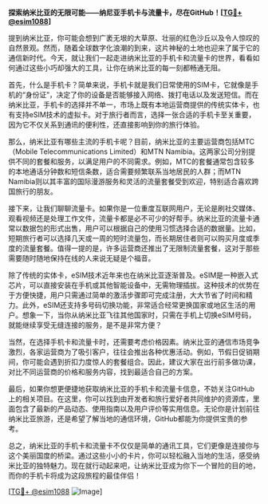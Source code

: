 **探索纳米比亚的无限可能——纳尼亚手机卡与流量卡，尽在GitHub！[[TG💪+ @esim1088](https://t.me/s/esim1088)]**

提到纳米比亚，你可能会想到广袤无垠的大草原、壮丽的红色沙丘以及令人惊叹的自然景观。然而，随着全球数字化浪潮的到来，这片神秘的土地也迎来了属于它的通信新时代。今天，就让我们一起走进纳米比亚的手机卡和流量卡的世界，看看如何通过这些小巧却强大的工具，让你在纳米比亚的每一刻都畅通无阻。

首先，什么是手机卡？简单来说，手机卡就是我们日常使用的SIM卡，它就像是手机的“身份证”，决定了你的设备是否能够接入网络、拨打电话以及发送短信。而在纳米比亚，手机卡的选择并不单一，市场上既有本地运营商提供的传统实体卡，也有支持eSIM技术的虚拟卡。对于旅行者而言，选择一张合适的手机卡至关重要，因为它不仅关系到通讯的便利性，还直接影响到你的旅行体验。

那么，纳米比亚有哪些主流的手机卡呢？目前，纳米比亚的主要运营商包括MTC（Mobile Telecommunications Limited）和MTN Namibia。这两家公司分别提供不同的套餐和服务，以满足用户的不同需求。例如，MTC的套餐通常包含较多的本地通话分钟数和短信条数，适合需要频繁联系当地居民的人群；而MTN Namibia则以其丰富的国际漫游服务和灵活的流量套餐受到欢迎，特别适合喜欢跨国旅行的朋友。

接下来，让我们聊聊流量卡。如果你是一位重度互联网用户，无论是刷社交媒体、观看视频还是处理工作文件，流量卡都是必不可少的好帮手。纳米比亚的流量卡通常以数据包的形式出售，用户可以根据自己的使用习惯选择合适的数据量。比如，短期旅行者可以选择几天或一周的短时流量包，而长期居住者则可以购买月度或季度的流量套餐。值得一提的是，许多运营商还推出了无限制流量套餐，这对于那些需要随时随地保持在线的人来说无疑是个福音。

除了传统的实体卡，eSIM技术近年来也在纳米比亚逐渐普及。eSIM是一种嵌入式芯片，可以直接安装在手机或其他智能设备中，无需物理插拔。这种技术的优势在于方便快捷，用户只需通过简单的激活步骤即可完成注册，大大节省了时间和精力。此外，eSIM还支持多号码切换功能，非常适合经常更换国家或地区生活的用户。想象一下，当你从纳米比亚飞往其他国家时，只需在手机上切换eSIM号码，就能继续享受无缝连接的服务，是不是非常方便？

当然，在选择手机卡和流量卡时，还需要考虑价格因素。纳米比亚的通信市场竞争激烈，各家运营商为了吸引客户，往往会推出各种优惠活动。例如，节假日促销期间，你可能会遇到折扣力度惊人的套餐组合。因此，建议大家在出行前多做功课，对比不同运营商的价格和服务内容，找到最适合自己的方案。

最后，如果你想更便捷地获取纳米比亚的手机卡和流量卡信息，不妨关注GitHub上的相关项目。在这里，你可以找到由开发者和旅行爱好者共同维护的资源库，里面包含了最新的产品动态、使用指南以及用户评价等实用信息。无论你是计划前往纳米比亚旅游，还是希望了解当地的通信环境，GitHub都能为你提供宝贵的参考。

总之，纳米比亚的手机卡和流量卡不仅仅是简单的通讯工具，它们更像是连接你与这个美丽国度的桥梁。通过这些小小的卡片，你可以轻松融入当地的生活，感受纳米比亚的独特魅力。现在就行动起来吧，让纳米比亚成为你下一个冒险的目的地，而你的手机卡将成为这段旅程的最佳伴侣！

[[TG💪+ @esim1088](https://t.me/s/esim1088) ![Image](https://i.postimg.cc/4NQfJmqS/Snipaste-2025-05-13-00-14-12.png)]